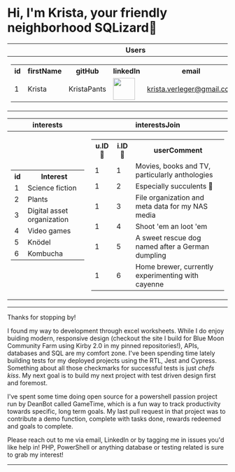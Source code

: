 # Hi, I'm Krista, your friendly neighborhood SQLizard🦎

|Users|
|--|
|<table><tr><th>id</th><th>firstName</th><th>gitHub</th><th>linkedIn</th><th>email</th><th>cool</th></tr><tr><td>1</td><td>Krista</td><td>KristaPants</td><td><a href="https://www.linkedin.com/in/kristaverleger/" target="_blank" rel="noopener noreferrer"><img src="https://img.icons8.com/plasticine/100/000000/linkedin.png" width="50" /></a></td><td>krista.verleger@gmail.com</td><td>1</td></tr></table>|

| interests                                                                                                                                                                                                                                                                                            | interestsJoin                                                                                                                                                                                                                                                                                                                                                                                                                                                                                                                                          |
| ---------------------------------------------------------------------------------------------------------------------------------------------------------------------------------------------------------------------------------------------------------------------------------------------------- | ------------------------------------------------------------------------------------------------------------------------------------------------------------------------------------------------------------------------------------------------------------------------------------------------------------------------------------------------------------------------------------------------------------------------------------------------------------------------------------------------------------------------------------------------------ |
| <table><tr><th>id</th><th>Interest</th></tr><tr><td>1</td><td>Science fiction</td></tr><tr><td>2</td><td>Plants</td></tr><tr><td>3</td><td>Digital asset organization</td></tr><tr><td>4</td><td>Video games</td></tr><tr><td>5</td><td>Knödel</td></tr><tr><td>6</td><td>Kombucha</td></tr></table> | <table><tr><th>u.ID🔑</th><th>i.ID🔑</th><th>userComment</th></tr><tr><td>1</td><td>1</td><td>Movies, books and TV, particularly anthologies</td></tr><tr><td>1</td><td>2</td><td>Especially succulents 🌵</td></tr><tr><td>1</td><td>3</td><td>File organization and meta data for my NAS media</td></tr><tr><td>1</td><td>4</td><td>Shoot 'em an loot 'em</td></tr><tr><td>1</td><td>5</td><td>A sweet rescue dog named after a German dumpling</td></tr><tr><td>1</td><td>6</td><td>Home brewer, currently experimenting with cayenne</td></tr></table> |

---

Thanks for stopping by!

I found my way to development through excel worksheets. While I do enjoy buiding modern, responsive design (checkout the site I build for Blue Moon Community Farm using Kirby 2.0 in my pinned repositories!), APIs, databases and SQL are my comfort zone. I've been spending time lately building tests for my deployed projects using the RTL, Jest and Cypress. Something about all those checkmarks for successful tests is just _chefs kiss_. My next goal is to build my next project with test driven design first and foremost.

I've spent some time doing open source for a powershell passion project run by DeanBot called GameTime, which is a fun way to track productivity towards specific, long term goals. My last pull request in that project was to contribute a demo function, complete with tasks done, rewards redeemed and goals to complete.

Please reach out to me via email, LinkedIn or by tagging me in issues you'd like help in! PHP, PowerShell or anything database or testing related is sure to grab my interest!

---
